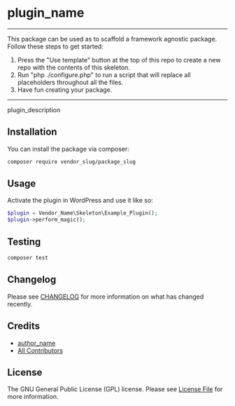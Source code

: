 # plugin_name

<!--delete-->
---
This package can be used as to scaffold a framework agnostic package. Follow these steps to get started:

1. Press the "Use template" button at the top of this repo to create a new repo with the contents of this skeleton.
2. Run "php ./configure.php" to run a script that will replace all placeholders throughout all the files.
3. Have fun creating your package.
---
<!--/delete-->
plugin_description

## Installation

You can install the package via composer:

```bash
composer require vendor_slug/package_slug
```

## Usage

Activate the plugin in WordPress and use it like so:

```php
$plugin = Vendor_Name\Skeleton\Example_Plugin();
$plugin->perform_magic();
```

## Testing

```bash
composer test
```

## Changelog

Please see [CHANGELOG](CHANGELOG.md) for more information on what has changed recently.

## Credits

- [author_name](https://github.com/author_name)
- [All Contributors](../../contributors)

## License

The GNU General Public License (GPL) license. Please see [License File](LICENSE) for more information.
